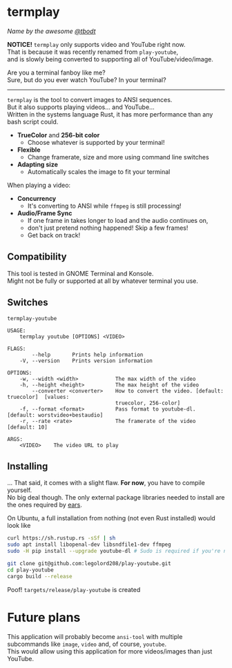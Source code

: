 # termplay
*Name by the awesome [@tbodt](https://github.com/tbodt)*

**NOTICE!** `termplay` only supports video and YouTube right now.  
That is because it was recently renamed from `play-youtube`,  
and is slowly being converted to supporting all of YouTube/video/image.

Are you a terminal fanboy like me?  
Sure, but do you ever watch YouTube? In your terminal?

----------------------------------------------------

`termplay` is the tool to convert images to ANSI sequences.  
But it also supports playing videos... and YouTube...  
Written in the systems language Rust, it has more performance than any bash script could.

 - **TrueColor** and **256-bit color**
   - Choose whatever is supported by your terminal!
 - **Flexible**
   - Change framerate, size and more using command line switches
 - **Adapting size**
   - Automatically scales the image to fit your terminal

When playing a video:  
 - **Concurrency**
   - It's converting to ANSI while `ffmpeg` is still processing!
 - **Audio/Frame Sync**
   - If one frame in takes longer to load and the audio continues on,
   - don't just pretend nothing happened! Skip a few frames!
   - Get back on track!

## Compatibility

This tool is tested in GNOME Terminal and Konsole.  
Might not be fully or supported at all by whatever terminal you use.

## Switches

```
termplay-youtube

USAGE:
    termplay youtube [OPTIONS] <VIDEO>

FLAGS:
        --help       Prints help information
    -V, --version    Prints version information

OPTIONS:
    -w, --width <width>            The max width of the video
    -h, --height <height>          The max height of the video
        --converter <converter>    How to convert the video. [default: truecolor]  [values:
                                   truecolor, 256-color]
    -f, --format <format>          Pass format to youtube-dl. [default: worstvideo+bestaudio]
    -r, --rate <rate>              The framerate of the video [default: 10]

ARGS:
    <VIDEO>    The video URL to play
```

## Installing

... That said, it comes with a slight flaw. **For now**, you have to compile yourself.  
No big deal though.
The only external package libraries needed to install are the ones required by [ears](https://github.com/jhasse/ears).  

On Ubuntu, a full installation from nothing (not even Rust installed) would look like
```bash
curl https://sh.rustup.rs -sSf | sh
sudo apt install libopenal-dev libsndfile1-dev ffmpeg
sudo -H pip install --upgrade youtube-dl # Sudo is required if you're not using a single user python installation

git clone git@github.com:legolord208/play-youtube.git
cd play-youtube
cargo build --release
```
Poof! `targets/release/play-youtube` is created

# Future plans

This application will probably become `ansi-tool` with multiple subcommands like `image`, `video` and, of course, `youtube`.  
This would allow using this application for more videos/images than just YouTube.
